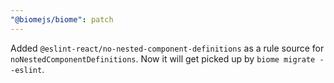 ```yaml
---
"@biomejs/biome": patch
---
```


Added `@eslint-react/no-nested-component-definitions` as a rule source for `noNestedComponentDefinitions`. Now it will get picked up by `biome migrate --eslint`.
